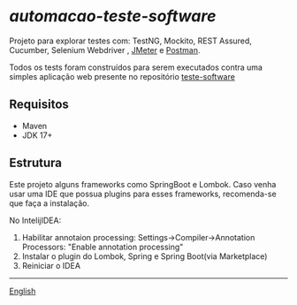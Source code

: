 # _automacao-teste-software_
Projeto para explorar testes com: TestNG, Mockito, REST Assured, Cucumber, Selenium Webdriver
, [JMeter](src/test/jmeter/README-JMETER.pt_br.md) e [Postman](src/test/postmam/README-POSTMAN.md).

Todos os tests foram construídos para serem executados contra uma simples aplicação web presente no
repositório [teste-software](https://github.com/leonidesfernando/teste-software)
## Requisitos
- Maven
- JDK 17+

## Estrutura
Este projeto alguns frameworks como SpringBoot e Lombok. Caso venha usar uma IDE que possua plugins para esses frameworks, recomenda-se que faça a instalação.

No IntelijIDEA:
1. Habilitar annotaion processing:
   Settings->Compiler->Annotation Processors: "Enable annotation processing"
2. Instalar o plugin do Lombok, Spring e Spring Boot(via Marketplace)
3. Reiniciar o IDEA

---
[English](README.md)